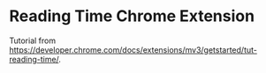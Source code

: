 # Reading Time Chrome Extension

Tutorial from https://developer.chrome.com/docs/extensions/mv3/getstarted/tut-reading-time/.
